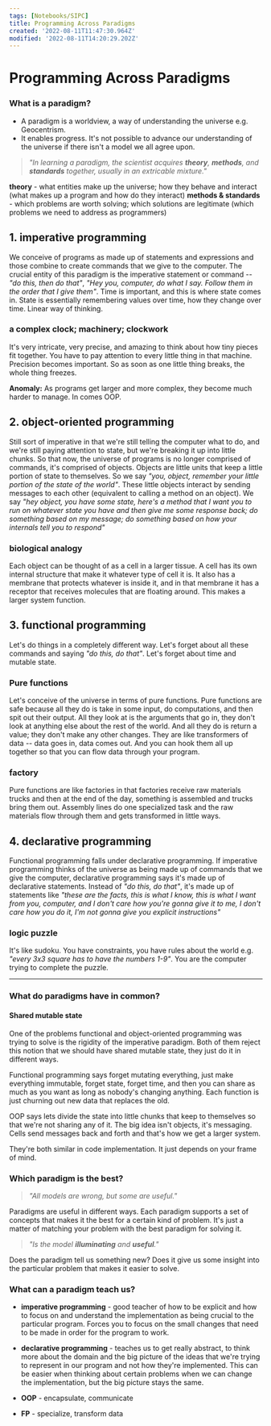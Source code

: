 ```yaml
---
tags: [Notebooks/SIPC]
title: Programming Across Paradigms
created: '2022-08-11T11:47:30.964Z'
modified: '2022-08-11T14:20:29.202Z'
---
```


# Programming Across Paradigms

### What is a paradigm?

- A paradigm is a worldview, a way of understanding the universe e.g. Geocentrism.
- It enables progress. It's not possible to advance our understanding of the universe if there isn't a model we all agree upon. 

> _"In learning a paradigm, the scientist acquires **theory**, **methods**, and **standards** together, usually in an extricable mixture."_

__theory__ - what entities make up the universe; how they behave and interact (what makes up a program and how do they interact)
__methods & standards__ - which problems are worth solving; which solutions are legitimate (which problems we need to address as programmers)

## 1. imperative programming

We conceive of programs as made up of statements and expressions and those combine to create commands that we give to the computer. The crucial entity of this paradigm is the imperative statement or command -- _"do this, then do that"_, _"Hey you, computer, do what I say. Follow them in the order that I give them"_. Time is important, and this is where state comes in. State is essentially remembering values over time, how they change over time. Linear way of thinking.

### a complex clock; machinery; clockwork

It's very intricate, very precise, and amazing to think about how tiny pieces fit together. You have to pay attention to every little thing in that machine. Precision becomes important. So as soon as one little thing breaks, the whole thing freezes. 

__Anomaly:__ As programs get larger and more complex, they become much harder to manage. In comes OOP.

## 2. object-oriented programming

Still sort of imperative in that we're still telling the computer what to do, and we're still paying attention to state, but we're breaking it up into little chunks. So that now, the universe of programs is no longer comprised of commands, it's comprised of objects. Objects are little units that keep a little portion of state to themselves. So we say _"you, object, remember your little portion of the state of the world"_. These little objects interact by sending messages to each other (equivalent to calling a method on an object). We say _"hey object, you have some state, here's a method that I want you to run on whatever state you have and then give me some response back; do something based on my message; do something based on how your internals tell you to respond"_

### biological analogy

Each object can be thought of as a cell in a larger tissue. A cell has its own internal structure that make it whatever type of cell it is. It also has a membrane that protects whatever is inside it, and in that membrane it has a receptor that receives molecules that are floating around. This makes a larger system function. 

## 3. functional programming

Let's do things in a completely different way. Let's forget about all these commands and saying _"do this, do that"_. Let's forget about time and mutable state. 

### Pure functions

Let's conceive of the universe in terms of pure functions. Pure functions are safe because all they do is take in some input, do computations, and then spit out their output. All they look at is the arguments that go in, they don't look at anything else about the rest of the world. And all they do is return a value; they don't make any other changes. They are like transformers of data -- data goes in, data comes out. And you can hook them all up together so that you can flow data through your program. 

### factory

Pure functions are like factories in that factories receive raw materials trucks and then at the end of the day, something is assembled and trucks bring them out. Assembly lines do one specialized task and the raw materials flow through them and gets transformed in little ways.

## 4. declarative programming

Functional programming falls under declarative programming. If imperative programming thinks of the universe as being made up of commands that we give the computer, declarative programming says it's made up of declarative statements. Instead of _"do this, do that"_, it's made up of statements like _"these are the facts, this is what I know, this is what I want from you, computer, and I don't care how you're gonna give it to me, I don't care how you do it, I'm not gonna give you explicit instructions"_

### logic puzzle

It's like sudoku. You have constraints, you have rules about the world e.g. _"every 3x3 square has to have the numbers 1-9"_. You are the computer trying to complete the puzzle.

-----

### What do paradigms have in common?

#### Shared mutable state

One of the problems functional and object-oriented programming was trying to solve is the rigidity of the imperative paradigm. Both of them reject this notion that we should have shared mutable state, they just do it in different ways. 

Functional programming says forget mutating everything, just make everything immutable, forget state, forget time, and then you can share as much as you want as long as nobody's changing anything. Each function is just churning out new data that replaces the old. 

OOP says lets divide the state into little chunks that keep to themselves so that we're not sharing any of it. The big idea isn't objects, it's messaging. Cells send messages back and forth and that's how we get a larger system. 

They're both similar in code implementation. It just depends on your frame of mind.

### Which paradigm is the best?

> _"All models are wrong, but some are useful."_

Paradigms are useful in different ways. Each paradigm supports a set of concepts that makes it the best for a certain kind of problem. It's just a matter of matching your problem with the best paradigm for solving it. 

> _"Is the model **illuminating** and **useful**."_

Does the paradigm tell us something new? Does it give us some insight into the particular problem that makes it easier to solve. 

### What can a paradigm teach us?

- __imperative programming__ - good teacher of how to be explicit and how to focus on and understand the implementation as being crucial to the particular program. Forces you to focus on the small changes that need to be made in order for the program to work. 

- __declarative programming__ - teaches us to get really abstract, to think more about the domain and the big picture of the ideas that we're trying to represent in our program and not how they're implemented. This can be easier when thinking about certain problems when we can change the implementation, but the big picture stays the same. 

- __OOP__ - encapsulate, communicate
- __FP__ - specialize, transform data





